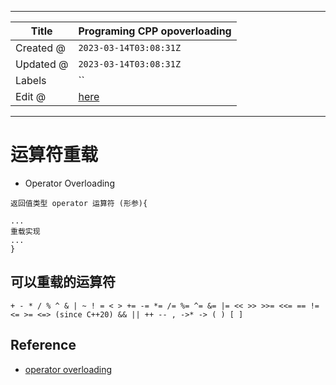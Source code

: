 -----

| Title     | Programing CPP opoverloading                         |
| --------- | ---------------------------------------------------- |
| Created @ | `2023-03-14T03:08:31Z`                               |
| Updated @ | `2023-03-14T03:08:31Z`                               |
| Labels    | \`\`                                                 |
| Edit @    | [here](https://github.com/junxnone/xwiki/issues/222) |

-----

# 运算符重载

  - Operator Overloading

<!-- end list -->

    返回值类型 operator 运算符 (形参){
    
    ...
    重载实现
    ...
    }

## 可以重载的运算符

    + - * / % ^ & | ~ ! = < > += -= *= /= %= ^= &= |= << >> >>= <<= == != <= >= <=> (since C++20) && || ++ -- , ->* -> ( ) [ ]

## Reference

  - [operator
    overloading](https://en.cppreference.com/w/cpp/language/operators)
